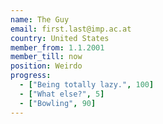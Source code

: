 ```yaml
---
name: The Guy
email: first.last@imp.ac.at
country: United States
member_from: 1.1.2001
member_till: now
position: Weirdo
progress:
  - ["Being totally lazy.", 100]
  - ["What else?", 5]
  - ["Bowling", 90]
---
```

